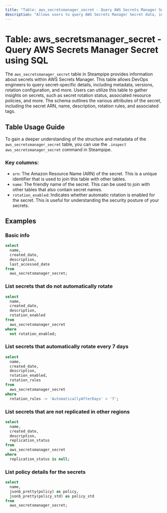 ```yaml
---
title: "Table: aws_secretsmanager_secret - Query AWS Secrets Manager Secret using SQL"
description: "Allows users to query AWS Secrets Manager Secret data, including metadata, versions, rotation configuration, and more."
---
```


# Table: aws_secretsmanager_secret - Query AWS Secrets Manager Secret using SQL

The `aws_secretsmanager_secret` table in Steampipe provides information about secrets within AWS Secrets Manager. This table allows DevOps engineers to query secret-specific details, including metadata, versions, rotation configuration, and more. Users can utilize this table to gather insights on secrets, such as secret rotation status, associated resource policies, and more. The schema outlines the various attributes of the secret, including the secret ARN, name, description, rotation rules, and associated tags.

## Table Usage Guide

To gain a deeper understanding of the structure and metadata of the `aws_secretsmanager_secret` table, you can use the `.inspect aws_secretsmanager_secret` command in Steampipe.

### Key columns:

- `arn`: The Amazon Resource Name (ARN) of the secret. This is a unique identifier that is used to join this table with other tables.
- `name`: The friendly name of the secret. This can be used to join with other tables that also contain secret names.
- `rotation_enabled`: Indicates whether automatic rotation is enabled for the secret. This is useful for understanding the security posture of your secrets.

## Examples

### Basic info

```sql
select
  name,
  created_date,
  description,
  last_accessed_date
from
  aws_secretsmanager_secret;
```


### List secrets that do not automatically rotate

```sql
select
  name,
  created_date,
  description,
  rotation_enabled
from
  aws_secretsmanager_secret
where
  not rotation_enabled;
```


### List secrets that automatically rotate every 7 days

```sql
select
  name,
  created_date,
  description,
  rotation_enabled,
  rotation_rules
from
  aws_secretsmanager_secret
where
  rotation_rules -> 'AutomaticallyAfterDays' > '7';
```


### List secrets that are not replicated in other regions

```sql
select
  name,
  created_date,
  description,
  replication_status
from
  aws_secretsmanager_secret
where
  replication_status is null;
```

### List policy details for the secrets

```sql
select
  name,
  jsonb_pretty(policy) as policy,
  jsonb_pretty(policy_std) as policy_std
from
  aws_secretsmanager_secret;
```
